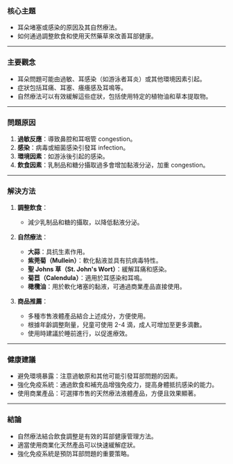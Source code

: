 ### 核心主題
- 耳朵堵塞或感染的原因及其自然療法。
- 如何通過調整飲食和使用天然藥草來改善耳部健康。

---

### 主要觀念
- 耳朵問題可能由過敏、耳感染（如游泳者耳炎）或其他環境因素引起。
- 症狀包括耳痛、耳塞、癢癢感及耳鳴等。
- 自然療法可以有效緩解這些症狀，包括使用特定的植物油和草本提取物。

---

### 問題原因
1. **過敏反應**：導致鼻腔和耳咽管 congestion。
2. **感染**：病毒或細菌感染引發耳 infection。
3. **環境因素**：如游泳後引起的感染。
4. **飲食因素**：乳制品和糖分攝取過多會增加黏液分泌，加重 congestion。

---

### 解決方法
1. **調整飲食**：
   - 減少乳制品和糖的攝取，以降低黏液分泌。
2. **自然療法**：
   - **大蒜**：具抗生素作用。
   - **紫莞菊（Mullein）**：軟化黏液並具有抗病毒特性。
   - **聖 Johns 草（St. John's Wort）**：緩解耳痛和感染。
   - **菊苣（Calendula）**：適用於耳感染和耳鳴。
   - **橄欖油**：用於軟化堵塞的黏液，可通過商業產品直接使用。

3. **商品推薦**：
   - 多種市售液體產品結合上述成分，方便使用。
   - 根據年齡調整劑量，兒童可使用 2-4 滴，成人可增加至更多滴數。
   - 使用時建議於睡前進行，以促進療效。

---

### 健康建議
- 避免環境暴露：注意過敏原和其他可能引發耳部問題的因素。
- 強化免疫系統：通過飲食和補充品增強免疫力，提高身體抵抗感染的能力。
- 使用商業產品：可選擇市售的天然療法液體產品，方便且效果顯著。

---

### 結論
- 自然療法結合飲食調整是有效的耳部健康管理方法。
- 適當使用商業化天然產品可以快速緩解症狀。
- 強化免疫系統是預防耳部問題的重要策略。